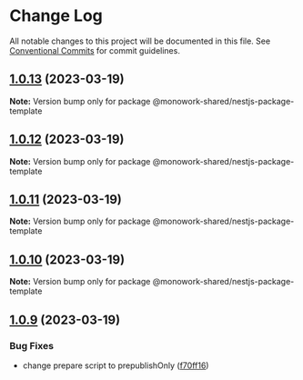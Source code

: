 # Change Log

All notable changes to this project will be documented in this file.
See [Conventional Commits](https://conventionalcommits.org) for commit guidelines.

## [1.0.13](https://github.com/rjombo/test-lerna-shared-lib/compare/@monowork-shared/nestjs-package-template@1.0.12...@monowork-shared/nestjs-package-template@1.0.13) (2023-03-19)

**Note:** Version bump only for package @monowork-shared/nestjs-package-template





## [1.0.12](https://github.com/rjombo/test-lerna-shared-lib/compare/@monowork-shared/nestjs-package-template@1.0.11...@monowork-shared/nestjs-package-template@1.0.12) (2023-03-19)

**Note:** Version bump only for package @monowork-shared/nestjs-package-template





## [1.0.11](https://github.com/rjombo/test-lerna-shared-lib/compare/@monowork-shared/nestjs-package-template@1.0.10...@monowork-shared/nestjs-package-template@1.0.11) (2023-03-19)

**Note:** Version bump only for package @monowork-shared/nestjs-package-template





## [1.0.10](https://github.com/rjombo/test-lerna-shared-lib/compare/@monowork-shared/nestjs-package-template@1.0.9...@monowork-shared/nestjs-package-template@1.0.10) (2023-03-19)

**Note:** Version bump only for package @monowork-shared/nestjs-package-template





## [1.0.9](https://github.com/rjombo/test-lerna-shared-lib/compare/@monowork-shared/nestjs-package-template@1.0.8...@monowork-shared/nestjs-package-template@1.0.9) (2023-03-19)


### Bug Fixes

* change prepare script to prepublishOnly ([f70ff16](https://github.com/rjombo/test-lerna-shared-lib/commit/f70ff16ec8e7d6fefec393cbd114ea71a3ab78ce))
